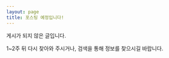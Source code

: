 ```yaml
---
layout: page
title: 포스팅 예정입니다!
---
```

<meta name="robots" content="noindex">

게시가 되지 않은 글입니다.

1~2주 뒤 다시 찾아와 주시거나, 검색을 통해 정보를 찾으시길 바랍니다.